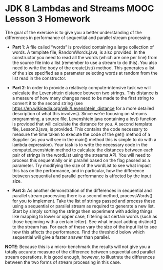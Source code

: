 # JDK 8 Lambdas and Streams MOOC Lesson 3 Homework

The goal of the exercise is to give you a better understanding of the differences in performance of sequential and parallel stream processing.

* **Part 1**: A file called “words” is provided containing a large collection of words. A template file, RandomWords.java, is also provided. In the constructor you need to read all the words (which are one per line) from the source file into a list (remember to use a stream to do this).
You also need to write the body of the createList() method. This generates a list of the size specified as a parameter selecting words at random from the list read in the constructor. 

* **Part 2**: In order to provide a relatively compute-intensive task we will calculate the Levenshtein distance between two strings. This distance is a measure of how many changes need to be made to the first string to convert it to the second string (see https://en.wikipedia.org/wiki/Levenshtein_distance for a more detailed description of what this involves). Since we’re focusing on streams programming, a source file, Levenshtein.java containing a lev() function is provided that will calculate the distance for you.
A second template file, Lesson3.java, is provided. This contains the code necessary to measure the time taken to execute the code of the get() method of a Supplier (as you will see in the main() method this is simple to do with a lambda expression).
Your task is to write the necessary code in the computeLevenshtein method to calculate the distances between each pair of strings in the wordList using the streams API. You will need to process this sequentially or in parallel based on the flag passed as a parameter.
Try modifying the size of the wordList to see what impact this has on the performance, and in particular, how the difference between sequential and parallel performance is affected by the input size.

* **Part 3**: As another demonstration of the differences in sequential and parallel stream processing there is a second method, processWords() for you to implement. Take the list of strings passed and process these using a sequential or parallel stream as required to generate a new list. Start by simply sorting the strings then experiment with adding things like mapping to lower or upper case, filtering out certain words (such as those beginning with a certain letter). See what impact adding distinct() to the stream has. For each of these vary the size of the input list to see how this affects the performance. Find the threshold below which sequential will give a faster answer than parallel.

**NOTE**: Because this is a micro-benchmark the results will not give you a totally accurate measure of the difference between sequential and parallel stream operations. It is good enough, however, to illustrate the differences between the two forms of stream processing in this case.
